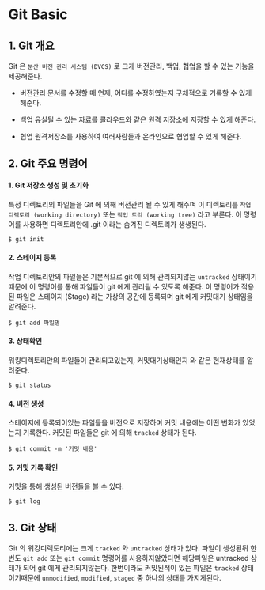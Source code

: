 # Git Basic

## 1. Git 개요
Git 은 `분산 버전 관리 시스템 (DVCS)` 로 크게 버전관리, 백업, 협업을 할 수 있는 기능을 제공해준다.

- 버전관리
문서를 수정할 때 언제, 어디를 수정하였는지 구체적으로 기록할 수 있게 해준다.

- 백업
유실될 수 있는 자료를 클라우드와 같은 원격 저장소에 저장할 수 있게 해준다.

- 협업
원격저장소를 사용하여 여러사람들과 온라인으로 협업할 수 있게 해준다.


## 2. Git 주요 명령어

#### 1. Git 저장소 생성 및 초기화
특정 디렉토리의 파일들을 Git 에 의해 버전관리 될 수 있게 해주며 이 디렉토리를 `작업 디렉토리 (working directory)` 또는 `작업 트리 (working tree)` 라고 부른다.
이 명령어를 사용하면 디렉토리안에 .git 이라는 숨겨진 디렉토리가 생생된다.
```shell 
$ git init 
```

#### 2. 스테이지 등록
작업 디렉토리안의 파일들은 기본적으로 git 에 의해 관리되지않는 `untracked` 상태이기 때문에 이 명령어를 통해 파일들이 git 에게 관리될 수 있도록 해준다.
이 명령어가 적용된 파일은 스테이지 (Stage) 라는 가상의 공간에 등록되며 git 에게 커밋대기 상태임을 알려준다.
```shell 
$ git add 파일명
```

#### 3. 상태확인
워킹디렉토리안의 파일들이 관리되고있는지, 커밋대기상태인지 와 같은 현재상태를 알려준다.
```shell 
$ git status 
```

#### 4. 버전 생성
스테이지에 등록되어있는 파일들을 버전으로 저장하며 커밋 내용에는 어떤 변화가 있었는지 기록한다.
커밋된 파일들은 git 에 의해 `tracked` 상태가 된다.
```shell 
$ git commit -m '커밋 내용'
```

#### 5. 커밋 기록 확인
커밋을 통해 생성된 버전들을 볼 수 있다.
```shell 
$ git log
```

## 3. Git 상태
Git 의 워킹디렉토리에는 크게 `tracked` 와 `untracked` 상태가 있다.
파일이 생성된뒤 한번도 `git add` 또는 `git commit` 명령어를 사용하지않았다면 해당파일은 untracked 상태가 되어 git 에게 관리되지않는다.
한번이라도 커밋된적이 있는 파일은 `tracked` 상태이기때문에 `unmodified`, `modified`, `staged` 중 하나의 상태를 가지게된다.
